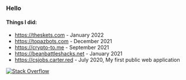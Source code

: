### Hello

#### Things I did:
* https://theskets.com - January 2022
* https://topazbots.com - December 2021
* https://crypto-to.me - September 2021
* https://beanbattleshacks.net - January 2021
* https://csjobs.carter.red - July 2020, My first public web application

[![Stack Overflow](https://img.shields.io/badge/-Stackoverflow-FE7A16?logo=stack-overflow&logoColor=white)](https://stackoverflow.com/users/10981578)
